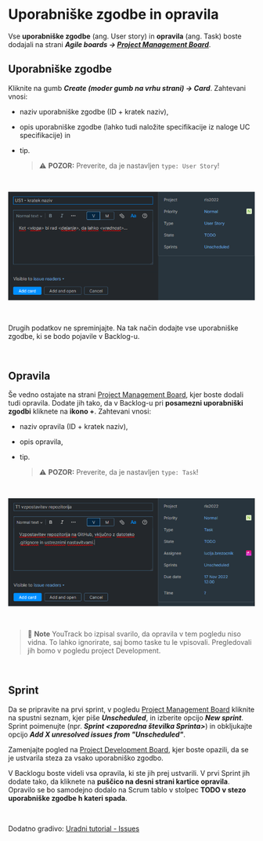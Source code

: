 # Uporabniške zgodbe in opravila

Vse **uporabniške zgodbe** (ang. User story) in **opravila** (ang. Task) boste dodajali na strani ***Agile boards -> [Project Management Board](./AgileBoards.md#Project-Management-Board)***.

## Uporabniške zgodbe

Kliknite na gumb ***Create (moder gumb na vrhu strani) -> Card***. Zahtevani vnosi:
- naziv uporabniške zgodbe (ID + kratek naziv),
- opis uporabniške zgodbe (lahko tudi naložite specifikacije iz naloge UC specifikacije) in
- tip.

  > :warning: **POZOR:** Preverite, da je nastavljen ```type: User Story```!

<br>

![Dodajanje uporabniških zgodb](/slike/new_userstory.png)

<br>

Drugih podatkov ne spreminjajte. Na tak način dodajte vse uporabniške zgodbe, ki se bodo pojavile v Backlog-u.



<br>

## Opravila

Še vedno ostajate na strani [Project Management Board](./AgileBoards.md#Project-Management-Board), kjer boste dodali tudi opravila. Dodate jih tako, da v Backlog-u pri **posamezni uporabniški zgodbi** kliknete na **ikono +**. Zahtevani vnosi:
- naziv opravila (ID + kratek naziv),
- opis opravila,
- tip.

  > :warning: **POZOR:** Preverite, da je nastavljen ```type: Task```!

<br>

![Dodajanje novega opravila](/slike/new_task.png)

<br>

> :memo: **Note** YouTrack bo izpisal svarilo, da opravila v tem pogledu niso vidna. To lahko ignorirate, saj bomo taske tu le vpisovali. Pregledovali jih bomo v pogledu project Development.

<br>

## Sprint

Da se pripravite na prvi sprint, v pogledu [Project Management Board](./AgileBoards.md#Project-Management-Board) kliknite na spustni seznam, kjer piše ***Unscheduled***, in izberite opcijo ***New sprint***. Sprint poimenujte (npr. ***Sprint <zaporedna številka Sprinta>***) in obkljukajte opcijo ***Add X unresolved issues from "Unscheduled"***.

Zamenjajte pogled na [Project Development Board](./AgileBoards.md#Project-Development-Board), kjer boste opazili, da se je ustvarila steza za vsako uporabniško zgodbo.

V Backlogu boste videli vsa opravila, ki ste jih prej ustvarili. V prvi Sprint jih dodate tako, da kliknete na **puščico na desni strani kartice opravila**. Opravilo se bo samodejno dodalo na Scrum tablo v stolpec **TODO v stezo uporabniške zgodbe h kateri spada**.

<br>

Dodatno gradivo: [Uradni tutorial - Issues](https://www.jetbrains.com/help/youtrack/server/Issues.html)
